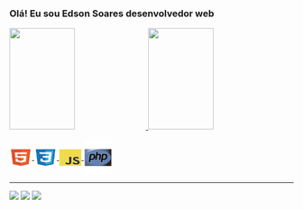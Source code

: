 ### Olá! Eu sou Edson Soares desenvolvedor web

<div align="left">
  <a href="https://github.com/edsonmsj">
  <img height="180em" width="48%" src="https://github-readme-stats.vercel.app/api?username=edsonmsj&show_icons=true&theme=github_dark&include_all_commits=true&count_private=true"/>
  <img height="180em" width="48%" src="https://github-readme-stats.vercel.app/api/top-langs/?username=edsonmsj&layout=compact&langs_count=7&theme=github_dark"/>
</div>

<div style="display: inline_block"><br>
  <img align="center" alt="HTML5" height="30" width="40" src="https://raw.githubusercontent.com/devicons/devicon/master/icons/html5/html5-original.svg"/>
  <img align="center" alt="CSS" height="30" width="40" src="https://raw.githubusercontent.com/devicons/devicon/master/icons/css3/css3-original.svg"/>
  <img align="center" alt="JavaScript" height="30" width="40" src="https://raw.githubusercontent.com/devicons/devicon/master/icons/javascript/javascript-original.svg"/>
  <img align="center" alt="PHP" height="60" width="50" src="https://raw.githubusercontent.com/devicons/devicon/master/icons/php/php-original.svg"/>
</div>
<hr>
<div>
   <a href="https://wa.me/qr/BJRXSVD5WQJ5J1" target="_blank"><img src="https://img.shields.io/badge/WhatsApp-25D366?style=for-the-badge&logo=whatsapp&logoColor=white" target="_blank"></a>
  <a href="https://www.linkedin.com/in/edson-soares-750b57b8/" target="_blank"><img src="https://img.shields.io/badge/LinkedIn-0077B5?style=for-the-badge&logo=linkedin&logoColor=white" target="_blank"></a>
  <a href="mailto:rcemsj@gmail.com?Subject=ContatoGitHub"><img src="https://img.shields.io/badge/Gmail-D14836?style=for-the-badge&logo=gmail&logoColor=white" target="_blank"></a>
</div>
